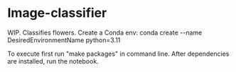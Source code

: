 # Image-classifier

WIP. Classifies flowers.
Create a Conda env: conda create --name DesiredEnvironmentName python=3.11 

To execute first run "make packages" in command line. After dependencies are installed, run the notebook.
